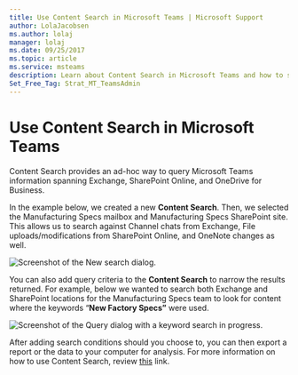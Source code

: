```yaml
---
title: Use Content Search in Microsoft Teams | Microsoft Support
author: LolaJacobsen
ms.author: lolaj
manager: lolaj
ms.date: 09/25/2017
ms.topic: article
ms.service: msteams
description: Learn about Content Search in Microsoft Teams and how to search against Channel chats from Exchange, file uploads/modifications from SharePoint, and OneNote as well.
Set_Free_Tag: Strat_MT_TeamsAdmin
---
```


Use Content Search in Microsoft Teams
=====================================

Content Search provides an ad-hoc way to query Microsoft Teams information spanning Exchange, SharePoint Online, and OneDrive for Business.

In the example below, we created a new **Content Search**. Then, we selected the Manufacturing Specs mailbox and Manufacturing Specs SharePoint site. This allows us to search against Channel chats from Exchange, File uploads/modifications from SharePoint Online, and OneNote changes as well.

![Screenshot of the New search dialog.](media/Use_Content_Search_in_Microsoft_Teams_image1.png)

You can also add query criteria to the **Content Search** to narrow the results returned. For example, below we wanted to search both Exchange and SharePoint locations for the Manufacturing Specs team to look for content where the keywords “**New Factory Specs”** were used.

![Screenshot of the Query dialog with a keyword search in progress.](media/Use_Content_Search_in_Microsoft_Teams_image2.png)

After adding search conditions should you choose to, you can then export a report or the data to your computer for analysis. For more information on how to use Content Search, review [this](https://support.office.com/en-us/article/Run-a-Content-Search-in-the-Office-365-Security-Compliance-Center-61852fd9-fe8a-4880-a339-cb19ed3bff4a?ui=en-US&rs=en-US&ad=US&fromAR=1) link.
